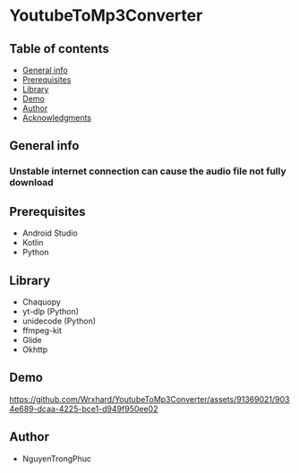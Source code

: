# YoutubeToMp3Converter
## Table of contents
* [General info](#General-info)
* [Prerequisites](#Prerequisites)
* [Library](#Library)
* [Demo](#Demo)
* [Author](#Author)
* [Acknowledgments](#Acknowledgments)

## General info
### Unstable internet connection can cause the audio file not fully download 
## Prerequisites
- Android Studio
- Kotlin
- Python

## Library
- Chaquopy
- yt-dlp (Python)
- unidecode (Python)
- ffmpeg-kit
- Glide
- Okhttp

## Demo




https://github.com/Wrxhard/YoutubeToMp3Converter/assets/91369021/9034e689-dcaa-4225-bce1-d949f950ee02





## Author
- NguyenTrongPhuc

